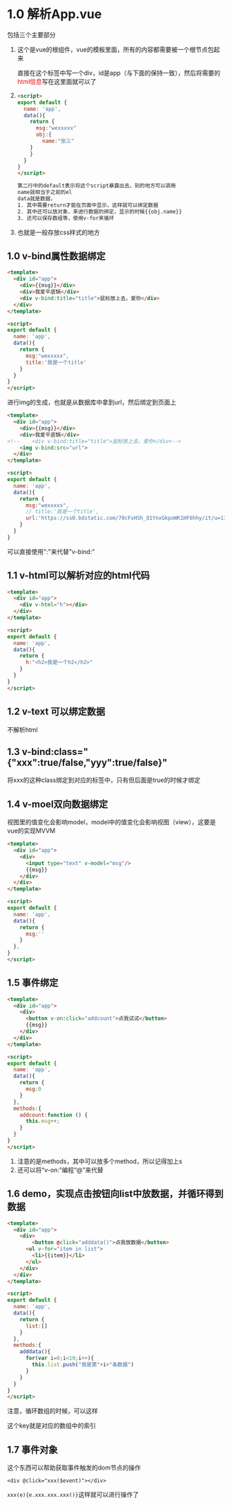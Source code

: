 # 1.0 解析App.vue

包括三个主要部分

1. <template></template>

   这个是vue的根组件，vue的模板里面，所有的内容都需要被一个根节点包起来

   直接在这个标签中写一个div，id是app（与下面的保持一致），然后将需要的<font color="red">html信息</font>写在这里面就可以了

2. <script></script>

   ```html
   <script>
   export default {
     name: 'app',
     data(){
       return {
         msg:"wexxxxx"
         obj:{
           name:"张三"
       }
       }
     }
   }
   </script>
   
   第二行中的default表示将这个script暴露出去，别的地方可以调用
   name就相当于之前的el
   data就是数据，
   1. 其中需要return才能在页面中显示，这样就可以绑定数据
   2. 其中还可以放对象，来进行数据的绑定，显示的时候{{obj.name}}
   3. 还可以保存数组等，使用v-for来循环
   ```

   

3. <style></style>

   也就是一般存放css样式的地方



## 1.0  **v-bind**属性数据绑定

```html
<template>
  <div id="app">
    <div>{{msg}}</div>
    <div>我爱平底锅</div>
    <div v-bind:title="title">鼠标放上去，爱你</div>
  </div>
</template>

<script>
export default {
  name: 'app',
  data(){
    return {
      msg:"wexxxxx",
      title:'我是一个title'
    }
  }
}
</script>
```

进行img的生成，也就是从数据库中拿到url，然后绑定到页面上

```html
<template>
  <div id="app">
    <div>{{msg}}</div>
    <div>我爱平底锅</div>
<!--    <div v-bind:title="title">鼠标放上去，爱你</div>-->
    <img v-bind:src="url">
  </div>
</template>

<script>
export default {
  name: 'app',
  data(){
    return {
      msg:"wexxxxx",
      // title:'我是一个title',
      url:'https://ss0.bdstatic.com/70cFvHSh_Q1YnxGkpoWK1HF6hhy/it/u=1365174168,1614727788&fm=26&gp=0.jpg'
    }
  }
}
```

可以直接使用":"来代替"v-bind:"

## 1.1 v-html可以解析对应的html代码

```html
<template>
  <div id="app">
    <div v-html="h"></div>
  </div>
</template>

<script>
export default {
  name: 'app',
  data(){
    return {
      h:"<h2>我是一个h2</h2>"
    }
  }
}
</script>
```

## 1.2 v-text 可以绑定数据

不解析html

## 1.3 v-bind:class="{"xxx":true/false,"yyy":true/false}"

将xxx的这种class绑定到对应的标签中，只有但后面是true的时候才绑定

## 1.4 v-moel双向数据绑定

视图里的值变化会影响model，model中的值变化会影响视图（view），这要是vue的实现MVVM

```html
<template>
  <div id="app">
    <div>
      <input type="text" v-model="msg"/>
      {{msg}}
    </div>
  </div>
</template>

<script>
export default {
  name: 'app',
  data(){
    return {
      msg:''
    }
  },
}
</script>
```

## 1.5 事件绑定

```html
<template>
  <div id="app">
    <div>
      <button v-on:click="addcount">点我试试</button>
      {{msg}}
    </div>
  </div>
</template>

<script>
export default {
  name: 'app',
  data(){
    return {
      msg:0
    }
  },
  methods:{
    addcount:function () {
      this.msg++;
    }
  }
}
</script>
```

1. 注意的是methods，其中可以放多个method，所以记得加上s
2. 还可以将“v-on:”编程“@”来代替

## 1.6 demo，实现点击按钮向list中放数据，并循环得到数据

```html
<template>
  <div id="app">
    <div>
        <button @click="adddata()">点我放数据</button>
      <ul v-for="item in list">
        <li>{{item}}</li>
      </ul>
    </div>
  </div>
</template>

<script>
export default {
  name: 'app',
  data(){
    return {
      list:[]
    }
  },
  methods:{
    adddata(){
      for(var i=0;i<10;i++){
        this.list.push("我是第"+i+"条数据")
      }
    }
  }
}
</script>
```

注意，循环数组的时候，可以这样<ul v-for="(item,key) in list"></ul>

这个key就是对应的数组中的索引

## 1.7 事件对象

这个东西可以帮助获取事件触发的dom节点的操作

`<div @click="xxx($event)"></div>`

`xxx(e){e.xxx.xxx.xxx()}`这样就可以进行操作了

